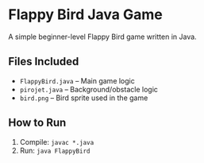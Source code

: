 # Flappy Bird Java Game

A simple beginner-level Flappy Bird game written in Java.

## Files Included
- `FlappyBird.java` – Main game logic
- `pirojet.java` – Background/obstacle logic
- `bird.png` – Bird sprite used in the game

## How to Run
1. Compile: `javac *.java`
2. Run: `java FlappyBird`

